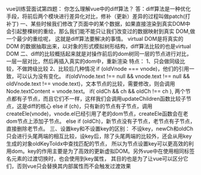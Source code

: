 vue训练营面试第四题： 你怎么理解vue中的diff算法？
答：diff算法是一种优化手段，将前后两个模块进行差异化对比，修补（更新）差异的过程叫做patch(打补丁)
一、某些时候我们修改了页面中的某个数据，如果直接渲染到真实DOM中会引起整棵树的重绘，那么我们能不能只让我们改变过的数据映射到真实 DOM,做一个最少的重绘呢，
这就是diff算法要解决的事情。
virtual DOM是将真实的 DOM 的数据抽取出来，以对象的形式模拟树形结构，diff算法比较的也是virtual DOM
二、diff的比较概括起来就是对操作前后的dom树同一层的节点进行对比，一层一层对比，然后再插入真实的dom中，重新渲染
特点：
1、只会做同级比较，不做跨级比较
2、比较后几种情况
if (oldVnode === vnode)，他们的引用一致，可以认为没有变化。
if(oldVnode.text !== null && vnode.text !== null && oldVnode.text !== vnode.text)，文本节点的比较，需要修改，则会调用Node.textContent = vnode.text。
if( oldCh && ch && oldCh !== ch ), 两个节点都有子节点，而且它们不一样，这样我们会调用updateChildren函数比较子节点，这是diff的核心
else if (ch)，只有新的节点有子节点，调用createEle(vnode)，vnode.el已经引用了老的dom节点，createEle函数会在老dom节点上添加子节点。
else if (oldCh)，新节点没有子节点，老节点有子节点，直接删除老节点。
三、设置key和不设置key的区别：
不设key，newCh和oldCh只会进行头尾两端的相互比较，设key后，除了头尾两端的比较外，还会从用key生成的对象oldKeyToIdx中查找匹配的节点，
所以为节点设置key可以更高效的利用dom。key的作用主要是为了高效的更新虚拟DOM。另外vue中在使用相同标签名元素的过渡切换时，也会使用到key属性，
其目的也是为了让vue可以区分它们，否则vue只会替换其内部属性而不会触发过渡效果

